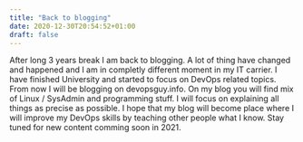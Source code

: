 ```yaml
---
title: "Back to blogging"
date: 2020-12-30T20:54:52+01:00
draft: false
---
```


After long 3 years break I am back to blogging. A lot of thing have changed and happened and I am in completly different
moment in my IT carrier. I have finished University and started to focus on DevOps related topics. From now I will be
blogging on devopsguy.info. On my blog you will find mix of Linux / SysAdmin and programming stuff. I will focus on
explaining all things as precise as possible. I hope that my blog will become place where I will improve my DevOps
skills by teaching other people what I know. Stay tuned for new content comming soon in 2021.

